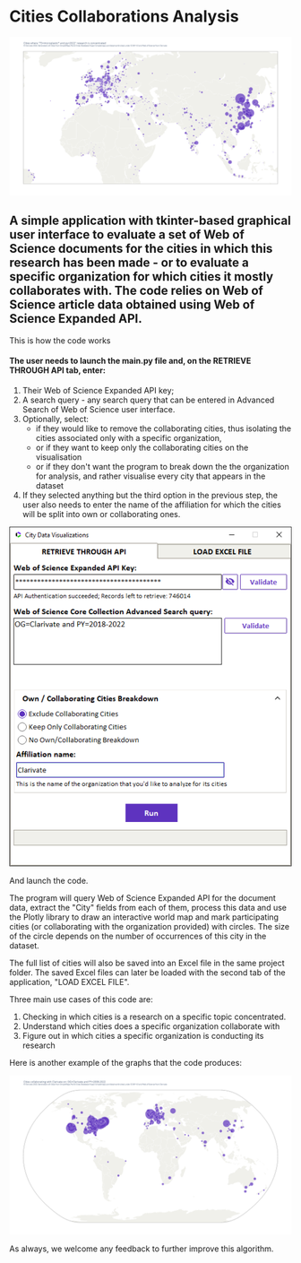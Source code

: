 # Cities Collaborations Analysis

![Example](screenshots/topical.png)

## A simple application with tkinter-based graphical user interface to evaluate a set of Web of Science documents for the cities in which this research has been made - or to evaluate a specific organization for which cities it mostly collaborates with. The code relies on Web of Science article data obtained using Web of Science Expanded API.

This is how the code works

#### The user needs to launch the main.py file and, on the RETRIEVE THROUGH API tab, enter:
1. Their Web of Science Expanded API key;
2. A search query - any search query that can be entered in Advanced Search of Web of Science user interface.
3. Optionally, select:
    - if they would like to remove the collaborating cities, thus isolating the cities associated only with a specific organization,
	- or if they want to keep only the collaborating cities on the visualisation
	- or if they don't want the program to break down the the organization for analysis, and rather visualise every city that appears in the dataset
4. If they selected anything but the third option in the previous step, the user also needs to enter the name of the affiliation for which the cities will be split into own or collaborating ones.

![GUI](screenshots/GUI1.png)

And launch the code.

The program will query Web of Science Expanded API for the document data, extract the "City" fields from each of them, process this data and use the Plotly library to draw an interactive world map and mark participating cities (or collaborating with the organization provided) with circles. The size of the circle depends on the number of occurrences of this city in the dataset.

The full list of cities will also be saved into an Excel file in the same project folder. The saved Excel files can later be loaded with the second tab of the application, "LOAD EXCEL FILE".

Three main use cases of this code are:
1. Checking in which cities is a research on a specific topic concentrated.
2. Understand which cities does a specific organization collaborate with
3. Figure out in which cities a specific organization is conducting its research

Here is another example of the graphs that the code produces:

![Screenshot](screenshots/collaborating.png)

As always, we welcome any feedback to further improve this algorithm.
